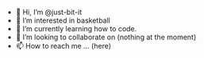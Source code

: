 - 👋 Hi, I’m @just-bit-it
- 👀 I’m interested in basketball
- 🌱 I’m currently learning how to code.
- 💞️ I’m looking to collaborate on (nothing at the moment)
- 📫 How to reach me ... (here)

<!---
just-bit-it/just-bit-it is a ✨ special ✨ repository because its `README.md` (this file) appears on your GitHub profile.
You can click the Preview link to take a look at your changes.
--->
